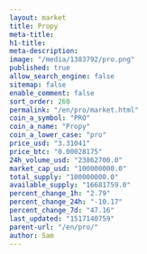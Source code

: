 ```yaml
---
layout: market
title: Propy
meta-title: 
h1-title: 
meta-description: 
image: "/media/1383792/pro.png"
published: true
allow_search_engine: false
sitemap: false
enable_comment: false
sort_order: 260
permalink: "/en/pro/market.html"
coin_a_symbol: "PRO"
coin_a_name: "Propy"
coin_a_lower_case: "pro"
price_usd: "3.31041"
price_btc: "0.00028175"
24h_volume_usd: "23862700.0"
market_cap_usd: "100000000.0"
total_supply: "100000000.0"
available_supply: "16681759.0"
percent_change_1h: "2.79"
percent_change_24h: "-10.17"
percent_change_7d: "47.16"
last_updated: "1517140759"
parent-url: "/en/pro/"
author: Sam
---
```


